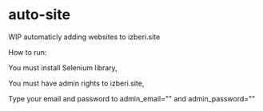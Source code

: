 # auto-site
WIP automaticly adding websites to izberi.site

How to run:

You must install Selenium library,

You must have admin rights to izberi.site,

Type your email and password to admin_email="" and admin_password=""
